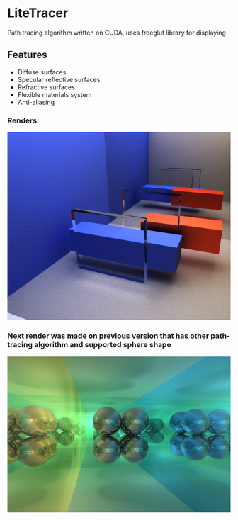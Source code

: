 # LiteTracer
Path tracing algorithm written on CUDA, uses freeglut library for displaying

## Features
* Diffuse surfaces
* Specular reflective surfaces
* Refractive surfaces
* Flexible materials system
* Anti-aliasing

### Renders:
![Demo](/Renders/glass.png?raw=true)

### Next render was made on previous version that has other path-tracing algorithm and supported sphere shape
![Demo](/Renders/mirrors.jpg?raw=true)

